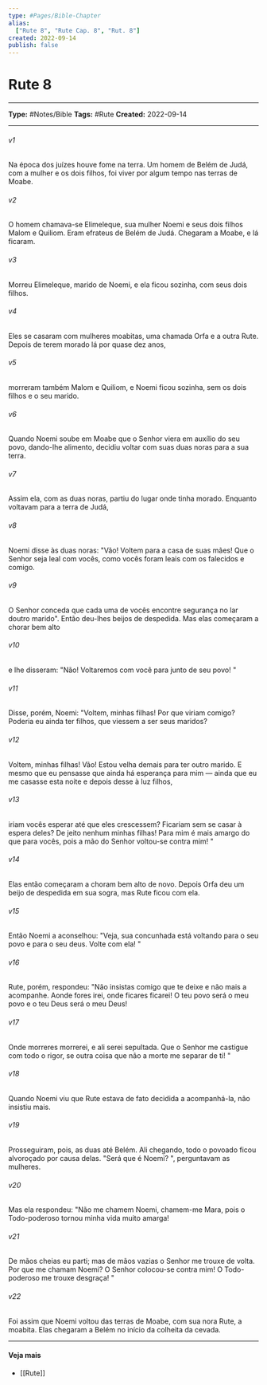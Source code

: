 ```yaml
---
type: #Pages/Bible-Chapter
alias:
  ["Rute 8", "Rute Cap. 8", "Rut. 8"]
created: 2022-09-14
publish: false
---
```


# Rute 8

---

**Type:** #Notes/Bible
**Tags:** #Rute
**Created:** 2022-09-14

---

###### v1
Na época dos juízes houve fome na terra. Um homem de Belém de Judá, com a mulher e os dois filhos, foi viver por algum tempo nas terras de Moabe.
###### v2
O homem chamava-se Elimeleque, sua mulher Noemi e seus dois filhos Malom e Quiliom. Eram efrateus de Belém de Judá. Chegaram a Moabe, e lá ficaram.
###### v3
Morreu Elimeleque, marido de Noemi, e ela ficou sozinha, com seus dois filhos.
###### v4
Eles se casaram com mulheres moabitas, uma chamada Orfa e a outra Rute. Depois de terem morado lá por quase dez anos,
###### v5
morreram também Malom e Quiliom, e Noemi ficou sozinha, sem os dois filhos e o seu marido.
###### v6
Quando Noemi soube em Moabe que o Senhor viera em auxílio do seu povo, dando-lhe alimento, decidiu voltar com suas duas noras para a sua terra.
###### v7
Assim ela, com as duas noras, partiu do lugar onde tinha morado. Enquanto voltavam para a terra de Judá,
###### v8
Noemi disse às duas noras: "Vão! Voltem para a casa de suas mães! Que o Senhor seja leal com vocês, como vocês foram leais com os falecidos e comigo.
###### v9
O Senhor conceda que cada uma de vocês encontre segurança no lar doutro marido". Então deu-lhes beijos de despedida. Mas elas começaram a chorar bem alto
###### v10
e lhe disseram: "Não! Voltaremos com você para junto de seu povo! "
###### v11
Disse, porém, Noemi: "Voltem, minhas filhas! Por que viriam comigo? Poderia eu ainda ter filhos, que viessem a ser seus maridos?
###### v12
Voltem, minhas filhas! Vão! Estou velha demais para ter outro marido. E mesmo que eu pensasse que ainda há esperança para mim — ainda que eu me casasse esta noite e depois desse à luz filhos,
###### v13
iriam vocês esperar até que eles crescessem? Ficariam sem se casar à espera deles? De jeito nenhum minhas filhas! Para mim é mais amargo do que para vocês, pois a mão do Senhor voltou-se contra mim! "
###### v14
Elas então começaram a choram bem alto de novo. Depois Orfa deu um beijo de despedida em sua sogra, mas Rute ficou com ela.
###### v15
Então Noemi a aconselhou: "Veja, sua concunhada está voltando para o seu povo e para o seu deus. Volte com ela! "
###### v16
Rute, porém, respondeu: "Não insistas comigo que te deixe e não mais a acompanhe. Aonde fores irei, onde ficares ficarei! O teu povo será o meu povo e o teu Deus será o meu Deus!
###### v17
Onde morreres morrerei, e ali serei sepultada. Que o Senhor me castigue com todo o rigor, se outra coisa que não a morte me separar de ti! "
###### v18
Quando Noemi viu que Rute estava de fato decidida a acompanhá-la, não insistiu mais.
###### v19
Prosseguiram, pois, as duas até Belém. Ali chegando, todo o povoado ficou alvoroçado por causa delas. "Será que é Noemi? ", perguntavam as mulheres.
###### v20
Mas ela respondeu: "Não me chamem Noemi, chamem-me Mara, pois o Todo-poderoso tornou minha vida muito amarga!
###### v21
De mãos cheias eu parti; mas de mãos vazias o Senhor me trouxe de volta. Por que me chamam Noemi? O Senhor colocou-se contra mim! O Todo-poderoso me trouxe desgraça! "
###### v22
Foi assim que Noemi voltou das terras de Moabe, com sua nora Rute, a moabita. Elas chegaram a Belém no início da colheita da cevada.


---

#### Veja mais

- [[Rute]]
